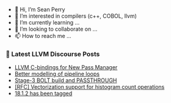 - 👋 Hi, I’m Sean Perry
- 👀 I’m interested in compilers (c++, COBOL, llvm)
- 🌱 I’m currently learning ...
- 💞️ I’m looking to collaborate on ...
- 📫 How to reach me ...

<!---
s66perry/s66perry is a ✨ special ✨ repository because its `README.md` (this file) appears on your GitHub profile.
You can click the Preview link to take a look at your changes.
--->
### 📕 Latest LLVM Discourse Posts

<!-- DISCOURSE-LLVM:START -->
- [LLVM C-bindings for New Pass Manager](https://discourse.llvm.org/t/llvm-c-bindings-for-new-pass-manager/77829#post_1)
- [Better modelling of pipeline loops](https://discourse.llvm.org/t/better-modelling-of-pipeline-loops/3917?page=2#post_21)
- [Stage-3 BOLT build and PASSTHROUGH](https://discourse.llvm.org/t/stage-3-bolt-build-and-passthrough/77815#post_3)
- [[RFC] Vectorization support for histogram count operations](https://discourse.llvm.org/t/rfc-vectorization-support-for-histogram-count-operations/74788#post_5)
- [18.1.2 has been tagged](https://discourse.llvm.org/t/18-1-2-has-been-tagged/77822#post_3)
<!-- DISCOURSE-LLVM:END -->
